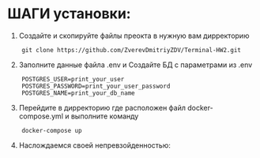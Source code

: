 # ШАГИ установки:

1) Создайте и скопируйте файлы преокта в нужную вам дирректорию
```shell
    git clone https://github.com/ZverevDmitriyZDV/Terminal-HW2.git
```

2) Заполните данные файла .env и Создайте БД с параметрами из .env 
```shell
    POSTGRES_USER=print_your_user
    POSTGRES_PASSWORD=print_your_user_password
    POSTGRES_NAME=print_your_db_name
```
3) Перейдите в дирректорию где расположен файл docker-compose.yml и выполните команду
```shell
    docker-compose up
```
4) Наслождаемся своей непревзойденностью:
```shell

```

       